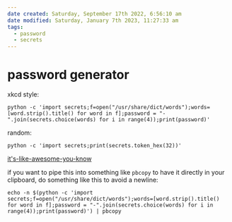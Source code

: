 ```yaml
---
date created: Saturday, September 17th 2022, 6:56:10 am
date modified: Saturday, January 7th 2023, 11:27:33 am
tags:
  - password
  - secrets
---
```


# password generator

xkcd style:

```shell
python -c 'import secrets;f=open("/usr/share/dict/words");words=[word.strip().title() for word in f];password = "-".join(secrets.choice(words) for i in range(4));print(password)'
```

random:

```shell
python -c 'import secrets;print(secrets.token_hex(32))'
```

[it's-like-awesome-you-know](https://docs.python.org/3/library/secrets.html)

if you want to pipe this into something like `pbcopy` to have it directly in your clipboard, do something like this to avoid a newline:

```shell
echo -n $(python -c 'import secrets;f=open("/usr/share/dict/words");words=[word.strip().title() for word in f];password = "-".join(secrets.choice(words) for i in range(4));print(password)') | pbcopy
```
